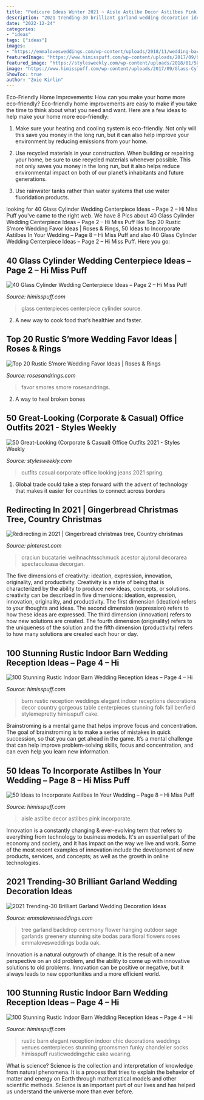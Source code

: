 ```yaml
---
title: "Pedicure Ideas Winter 2021 ~ Aisle Astilbe Decor Astilbes Pink Incorporate"
description: "2021 trending-30 brilliant garland wedding decoration ideas"
date: "2022-12-24"
categories:
- "ideas"
tags: ["ideas"]
images:
- "https://emmalovesweddings.com/wp-content/uploads/2018/11/wedding-backdrop-ideas-with-hanging-garland.jpg"
featuredImage: "https://www.himisspuff.com/wp-content/uploads/2017/09/Glass-Cylinders-Wedding-Centerpieces-5.jpg"
featured_image: "https://stylesweekly.com/wp-content/uploads/2018/01/50-great-looking-corporate-and-casual-work-outfits-for-women-1.jpg"
image: "https://www.himisspuff.com/wp-content/uploads/2017/09/Glass-Cylinders-Wedding-Centerpieces-5.jpg"
ShowToc: true
author: "Zoie Kirlin"
---
```



Eco-Friendly Home Improvements: How can you make your home more eco-friendly?
Eco-friendly home improvements are easy to make if you take the time to think about what you need and want. Here are a few ideas to help make your home more eco-friendly:
1. Make sure your heating and cooling system is eco-friendly. Not only will this save you money in the long run, but it can also help improve your environment by reducing emissions from your home.

2. Use recycled materials in your construction. When building or repairing your home, be sure to use recycled materials whenever possible. This not only saves you money in the long run, but it also helps reduce environmental impact on both of our planet’s inhabitants and future generations.

3. Use rainwater tanks rather than water systems that use water fluoridation products.

	

		
looking for 40 Glass Cylinder Wedding Centerpiece Ideas – Page 2 – Hi Miss Puff you've came to the right web. We have 8 Pics about 40 Glass Cylinder Wedding Centerpiece Ideas – Page 2 – Hi Miss Puff like Top 20 Rustic S’more Wedding Favor Ideas | Roses &amp; Rings, 50 Ideas to Incorporate Astilbes In Your Wedding – Page 8 – Hi Miss Puff and also 40 Glass Cylinder Wedding Centerpiece Ideas – Page 2 – Hi Miss Puff. Here you go:
		
    
## 40 Glass Cylinder Wedding Centerpiece Ideas – Page 2 – Hi Miss Puff

<img loading=lazy src="https://www.himisspuff.com/wp-content/uploads/2017/09/Glass-Cylinders-Wedding-Centerpieces-5.jpg" onerror="this.onerror=null;this.src='https://tse4.mm.bing.net/th?id=OIP.boODJOqbntO9PviLtezMOgHaLG&amp;pid=15.1';" alt="40 Glass Cylinder Wedding Centerpiece Ideas – Page 2 – Hi Miss Puff">

_Source: himisspuff.com_

>glass centerpieces centerpiece cylinder source. 

	

2. A new way to cook food that’s healthier and faster.

    
## Top 20 Rustic S’more Wedding Favor Ideas | Roses &amp; Rings

<img loading=lazy src="http://www.rosesandrings.com/wp-content/uploads/2018/01/smore-wedding-favors-for-rustic-weddings.jpg" onerror="this.onerror=null;this.src='https://tse1.mm.bing.net/th?id=OIP.RiWySSIdviviZdZXKt_sZgHaLI&amp;pid=15.1';" alt="Top 20 Rustic S’more Wedding Favor Ideas | Roses &amp; Rings">

_Source: rosesandrings.com_

>favor smores smore rosesandrings. 

	

2. A way to heal broken bones 

    
## 50 Great-Looking (Corporate &amp; Casual) Office Outfits 2021 - Styles Weekly

<img loading=lazy src="https://stylesweekly.com/wp-content/uploads/2018/01/50-great-looking-corporate-and-casual-work-outfits-for-women-1.jpg" onerror="this.onerror=null;this.src='https://tse2.mm.bing.net/th?id=OIP.GXFwemVxoYFdcJgJ1v4hcQHaMo&amp;pid=15.1';" alt="50 Great-Looking (Corporate &amp; Casual) Office Outfits 2021 - Styles Weekly">

_Source: stylesweekly.com_

>outfits casual corporate office looking jeans 2021 spring. 

	

1. Global trade could take a step forward with the advent of technology that makes it easier for countries to connect across borders 

    
## Redirecting In 2021 | Gingerbread Christmas Tree, Country Christmas

<img loading=lazy src="https://i.pinimg.com/736x/74/a5/74/74a574ba9db9e1b92783eab9f56b079f.jpg" onerror="this.onerror=null;this.src='https://tse2.mm.bing.net/th?id=OIP.lDSQFYoW_14Jqw0li3PH4wHaJ3&amp;pid=15.1';" alt="Redirecting in 2021 | Gingerbread christmas tree, Country christmas">

_Source: pinterest.com_

>craciun bucatariei weihnachtsschmuck acestor ajutorul decorarea spectaculoasa decorgan. 

	

The five dimensions of creativity: ideation, expression, innovation, originality, and productivity.
Creativity is a state of being that is characterized by the ability to produce new ideas, concepts, or solutions. creativity can be described in five dimensions: ideation, expression, innovation, originality, and productivity. The first dimension (ideation) refers to your thoughts and ideas. The second dimension (expression) refers to how these ideas are expressed. The third dimension (innovation) refers to how new solutions are created. The fourth dimension (originality) refers to the uniqueness of the solution and the fifth dimension (productivity) refers to how many solutions are created each hour or day.

    
## 100 Stunning Rustic Indoor Barn Wedding Reception Ideas – Page 4 – Hi

<img loading=lazy src="https://www.himisspuff.com/wp-content/uploads/2016/04/elegant-barn-wedding-reception.jpg" onerror="this.onerror=null;this.src='https://tse1.mm.bing.net/th?id=OIP.L2gXYteturT-cvOHxfMKrwHaLJ&amp;pid=15.1';" alt="100 Stunning Rustic Indoor Barn Wedding Reception Ideas – Page 4 – Hi">

_Source: himisspuff.com_

>barn rustic reception weddings elegant indoor receptions decorations decor country gorgeous table centerpieces stunning folk fall benfield stylemepretty himisspuff cake. 

	

Brainstroming is a mental game that helps improve focus and concentration. The goal of brainstroming is to make a series of mistakes in quick succession, so that you can get ahead in the game. It’s a mental challenge that can help improve problem-solving skills, focus and concentration, and can even help you learn new information.

    
## 50 Ideas To Incorporate Astilbes In Your Wedding – Page 8 – Hi Miss Puff

<img loading=lazy src="https://www.himisspuff.com/wp-content/uploads/2016/08/Pink-Astilbe-Wedding-Aisle-Decor.jpg" onerror="this.onerror=null;this.src='https://tse3.mm.bing.net/th?id=OIP.Zaw2sT5NNpfnQST6gqC8DwHaLN&amp;pid=15.1';" alt="50 Ideas to Incorporate Astilbes In Your Wedding – Page 8 – Hi Miss Puff">

_Source: himisspuff.com_

>aisle astilbe decor astilbes pink incorporate. 

	

Innovation is a constantly changing & ever-evolving term that refers to everything from technology to business models. It's an essential part of the economy and society, and it has impact on the way we live and work. Some of the most recent examples of innovation include the development of new products, services, and concepts; as well as the growth in online technologies.

    
## 2021 Trending-30 Brilliant Garland Wedding Decoration Ideas

<img loading=lazy src="https://emmalovesweddings.com/wp-content/uploads/2018/11/wedding-backdrop-ideas-with-hanging-garland.jpg" onerror="this.onerror=null;this.src='https://tse3.mm.bing.net/th?id=OIP.J2a6JEnRDagcbxVqaio0hQHaLH&amp;pid=15.1';" alt="2021 Trending-30 Brilliant Garland Wedding Decoration Ideas">

_Source: emmalovesweddings.com_

>tree garland backdrop ceremony flower hanging outdoor sage garlands greenery stunning site bodas para floral flowers roses emmalovesweddings boda oak. 

	

Innovation is a natural outgrowth of change. It is the result of a new perspective on an old problem, and the ability to come up with innovative solutions to old problems. Innovation can be positive or negative, but it always leads to new opportunities and a more efficient world.

    
## 100 Stunning Rustic Indoor Barn Wedding Reception Ideas – Page 4 – Hi

<img loading=lazy src="https://www.himisspuff.com/wp-content/uploads/2016/04/Elegant-Rustic-Barn-Wedding-Reception-Ideas.jpg" onerror="this.onerror=null;this.src='https://tse1.mm.bing.net/th?id=OIP.2q4vFMvPVJWmDxKalJw0OwHaLH&amp;pid=15.1';" alt="100 Stunning Rustic Indoor Barn Wedding Reception Ideas – Page 4 – Hi">

_Source: himisspuff.com_

>rustic barn elegant reception indoor chic decorations weddings venues centerpieces stunning groomsmen funky chandelier socks himisspuff rusticweddingchic cake wearing. 

	

What is science?
Science is the collection and interpretation of knowledge from natural phenomena. It is a process that tries to explain the behavior of matter and energy on Earth through mathematical models and other scientific methods. Science is an important part of our lives and has helped us understand the universe more than ever before.

